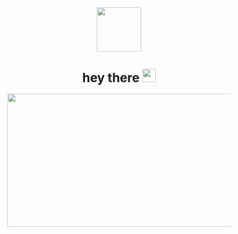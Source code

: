 <div id="header" align="center">
  <img src="https://media.giphy.com/media/FoVzfcqCDSb7zCynOp/giphy.gif" width="100"/>
</div>
<div id="badges" align="center">
  <img src="https://komarev.com/ghpvc/?username=3rOFd&style=flat-square&color=blue" alt=""/>
  <h1>
  hey there
  <img src="https://media.giphy.com/media/hvRJCLFzcasrR4ia7z/giphy.gif" width="30px"/>
</h1>

  <div align="center">
  <img src=" https://media.giphy.com/media/3oKIPEqDGUULpEU0aQ/giphy.gif" width="600" height="300"/>
</div>
 
